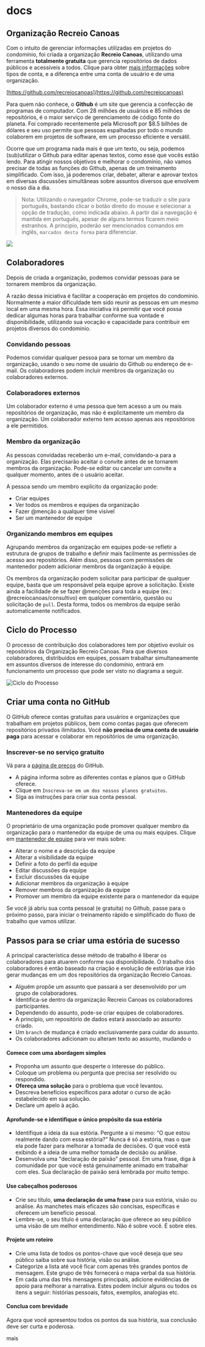 # docs

## Organização Recreio Canoas

Com o intuito de gerenciar informações utilizadas em projetos do condomínio, foi criada a organização **Recreio Canoas**, utilizando uma ferramenta  **totalmente gratuita** que gerencia  repositórios de dados públicos e acessíveis a todos. Clique para obter [mais informações](https://help.github.com/articles/signing-up-for-a-new-github-account/) sobre tipos de conta, e a diferença entre uma conta de usuário e de uma organização.

[https://github.com/recreiocanoas](https://github.com/recreiocanoas)

Para quem não conhece, o **Github** é um site que gerencia a confecção de programas de computador. Com 28 milhões de usuários e 85 milhões de repositórios, é o maior serviço de gerenciamento de código fonte do planeta. Foi comprado recentemente pela Microsoft por $8.5 bilhões de dólares e seu uso permite que pessoas espalhadas por todo o mundo colaborem em projetos de software, em um processo eficiente e versátil.

Ocorre que um programa nada mais é que um texto, ou seja, podemos (sub)utilizar o Github para editar apenas textos, como esse que vocês estão lendo. Para atingir nossos objetivos e melhorar o condomínio, não vamos precisar de todas as funções do Github, apenas de um treinamento simplificado. Com isso, já poderemos criar, debater, alterar e aprovar textos em  diversas discussões simultâneas sobre assuntos diversos que envolvem o nosso dia a dia.

> Nota: Utilizando o navegador Chrome, pode-se traduzir o site para português, bastando clicar o botão direito do mouse e selecionar a opção de tradução, como indicada abaixo. A partir daí a navegação é mantida em português, apesar de alguns termos ficarem meio estranhos. A princípio, poderão ser mencionados comandos em inglês, `marcados desta forma` para diferenciar.

![](https://i.imgur.com/m7K6i7w.png)

## Colaboradores

Depois de criada a organização, podemos convidar pessoas para se tornarem membros da organização.

A razão dessa iniciativa é facilitar a cooperação em projetos do condomínio. Normalmente a maior dificuldade tem sido reunir as pessoas em um mesmo local em uma mesma hora. Essa iniciativa irá permitir que você possa dedicar algumas horas para trabalhar conforme sua vontade e disponibilidade, utilizando sua vocação e capacidade para contribuir em projetos diversos do condomínio.

### Convidando pessoas

Podemos convidar qualquer pessoa para se tornar um membro da organização, usando o seu nome de usuário do Github ou endereço de e-mail. Os colaboradores podem incluir membros da organização ou colaboradores externos. 

### Colaboradores externos

Um colaborador externo é uma pessoa que tem acesso a um ou mais repositórios de organização, mas não é explicitamente um membro da organização. Um colaborador externo tem acesso apenas aos repositórios a ele permitidos.

### Membro da organização

As pessoas convidadas receberão um e-mail, convidando-a para a organização. Elas precisarão aceitar o convite antes de se tornarem membros da organização. Pode-se editar ou cancelar um convite a qualquer momento, antes de o usuário aceitar.

A pessoa sendo um membro explícito da organização pode:

- Criar equipes
- Ver todos os membros e equipes da organização
- Fazer @menção a qualquer time visível
- Ser um mantenedor de equipe

### Organizando membros em equipes

Agrupando membros da organização em equipes pode-se refletir a estrutura de grupos de trabalho e definir mais facilmente as permissões de acesso aos repositórios. Além disso, pessoas com permissões de mantenedor podem adicionar membros da organização à equipe. 

Os membros da organização podem solicitar para participar de qualquer equipe, basta que um responsável pela equipe aprove a solicitação. Existe ainda a facilidade de se fazer @menções para toda a equipe (ex.: @recreiocanoas/consultivo) em qualquer comentário, questão ou solicitação de `pull`. Desta forma, todos os membros da equipe serão automaticamente notificados.

## Ciclo do Processo

O processo de contribuição dos colaboradores tem por objetivo evoluir os repositórios da Organização Recreio Canoas. Para que diversos colaboradores, distribuídos em equipes, possam trabalhar simultaneamente em assuntos diversos de interesse do condomínio, entrará em funcionamento um processo que pode ser visto no diagrama a seguir.

![Ciclo do Processo](https://i.imgur.com/bXQ6kzv.png)

## Criar uma conta no GitHub

O GitHub oferece contas gratuitas para usuários e organizações que trabalham em projetos públicos, bem como contas pagas que oferecem repositórios privados ilimitados. Você **não precisa de uma conta de usuário paga** para acessar e colaborar em repositórios de uma organização.

### Inscrever-se no serviço gratuito

Vá para a [página de preços](https://github.com/pricing) do GitHub.

- A página informa sobre as diferentes contas e planos que o GitHub oferece.
- Clique em `Inscreva-se em um dos nossos planos gratuitos`.
- Siga as instruções para criar sua conta pessoal.

### Mantenedores da equipe

O proprietário de uma organização pode promover qualquer membro da organização para o mantenedor da equipe de uma ou mais equipes. Clique em [mantenedor de equipe](https://help.github.com/articles/repository-permission-levels-for-an-organization/#team-maintainers "Mantenedores da equipe") para ver mais sobre:

- Alterar o nome e a descrição da equipe
- Alterar a visibilidade da equipe
- Definir a foto do perfil da equipe
- Editar discussões da equipe
- Excluir discussões da equipe
- Adicionar membros da organização à equipe
- Remover membros da organização da equipe
- Promover um membro da equipe existente para o mantenedor da equipe

Se você já abriu sua conta pessoal (e gratuita) no Github, passe para o próximo passo, para iniciar o treinamento rápido e simplificado do fluxo de trabalho que vamos utilizar.

## Passos para se criar uma estória de sucesso

A principal característica desse método de trabalho é liberar os colaboradores para atuarem conforme sua disponibilidade. O trabalho dos colaboradores é então baseado na criação e evolução de estórias que irão gerar mudanças em um dos repositórios da organização Recreio Canoas.

- Alguém propõe um assunto que passará a ser desenvolvido por um grupo de colaboradores.
- Identifica-se dentro da organização Recreio Canoas os colaboradores participantes.
- Dependendo do assunto, pode-se criar equipes de colaboradores.
- A princípio, um repositório de dados estará associado ao assunto criado. 
- Um `branch` de mudança é criado exclusivamente para cuidar do assunto.
- Os colaboradores adicionam ou alteram texto ao assunto, mudando o  

#### Comece com uma abordagem simples

- Proponha um assunto que desperte o interesse do público.
- Coloque um problema ou pergunta que precisa ser resolvido ou respondido.
- **Ofereça uma solução** para o problema que você levantou.
- Descreva benefícios específicos para adotar o curso de ação estabelecido em sua solução.
- Declare um apelo à ação.

#### Aprofunde-se e identifique o único propósito da sua estória

- Identifique a ideia da sua estória. Pergunte a si mesmo: “O que estou realmente dando com essa estória?” Nunca é só a estória, mas o que ela pode fazer para melhorar a tomada de decisões. O que você está exibindo é a ideia de uma melhor tomada de decisão ou análise.
- Desenvolva uma "declaração de paixão" pessoal. Em uma frase, diga à comunidade por que você está genuinamente animado em trabalhar com eles. Sua declaração de paixão será lembrada por muito tempo.

#### Use cabeçalhos poderosos

- Crie seu título, **uma declaração de uma frase** para sua estória, visão ou análise. As manchetes mais eficazes são concisas, específicas e oferecem um benefício pessoal.
- Lembre-se, o seu título é uma declaração que oferece ao seu público uma visão de um melhor entendimento. Não é sobre você. É sobre eles.

#### Projete um roteiro

- Crie uma lista de todos os pontos-chave que você deseja que seu público saiba sobre sua história, visão ou análise.
- Categorize a lista até você ficar com apenas três grandes pontos de mensagem. Este grupo de três fornecerá o mapa verbal da sua história.
- Em cada uma das três mensagens principais, adicione evidências de apoio para melhorar a narrativa. Estes podem incluir alguns ou todos os itens a seguir: histórias pessoais, fatos, exemplos, analogias etc.

#### Conclua com brevidade

Agora que você apresentou todos os pontos da sua história, sua conclusão deve ser curta e poderosa.

mais

